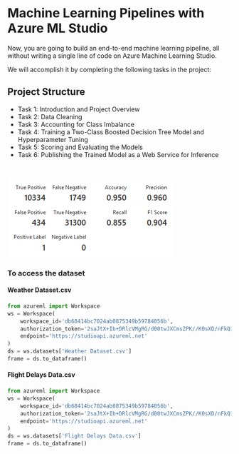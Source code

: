 # Machine Learning Pipelines with Azure ML Studio

Now, you are going to build an end-to-end machine learning pipeline, all without writing a single line of code on Azure Machine Learning Studio.

We will accomplish it by completing the following tasks in the project:

## Project Structure
- Task 1: Introduction and Project Overview
- Task 2: Data Cleaning
- Task 3: Accounting for Class Imbalance
- Task 4: Training a Two-Class Boosted Decision Tree Model and Hyperparameter Tuning
- Task 5: Scoring and Evaluating the Models
- Task 6: Publishing the Trained Model as a Web Service for Inference
<br>

![Evaluation results](https://github.com/masedos/Predictive-Modelling-with-Azure-Machine-Learning-Studio/blob/master/Evaluation_results.PNG)


### To access the dataset

#### Weather Dataset.csv
```python
from azureml import Workspace
ws = Workspace(
    workspace_id='db68414bc7024ab0875349b59784056b',
    authorization_token='2saJtX+Ib+DRlcVMgRG/d00twJXCmsZPK//K0sXD/nFkQ1VvoR5CqjIW06m/3T3MprPWw4hyOiwjDuUdO0E+hQ==',
    endpoint='https://studioapi.azureml.net'
)
ds = ws.datasets['Weather Dataset.csv']
frame = ds.to_dataframe()
```
#### Flight Delays Data.csv
```python
from azureml import Workspace
ws = Workspace(
    workspace_id='db68414bc7024ab0875349b59784056b',
    authorization_token='2saJtX+Ib+DRlcVMgRG/d00twJXCmsZPK//K0sXD/nFkQ1VvoR5CqjIW06m/3T3MprPWw4hyOiwjDuUdO0E+hQ==',
    endpoint='https://studioapi.azureml.net'
)
ds = ws.datasets['Flight Delays Data.csv']
frame = ds.to_dataframe()
```
